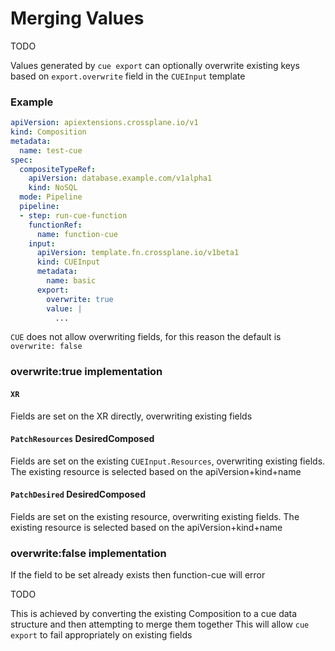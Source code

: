 # Merging Values

TODO

Values generated by `cue export` can optionally overwrite existing keys based on `export.overwrite` field in the `CUEInput` template

### Example

```yaml
apiVersion: apiextensions.crossplane.io/v1
kind: Composition
metadata:
  name: test-cue
spec:
  compositeTypeRef:
    apiVersion: database.example.com/v1alpha1
    kind: NoSQL
  mode: Pipeline
  pipeline:
  - step: run-cue-function
    functionRef:
      name: function-cue
    input:
      apiVersion: template.fn.crossplane.io/v1beta1
      kind: CUEInput
      metadata:
        name: basic
      export:
        overwrite: true
        value: |
          ...
```

`CUE` does not allow overwriting fields, for this reason the default is `overwrite: false`

### overwrite:true implementation

#### `XR`

Fields are set on the XR directly, overwriting existing fields

#### `PatchResources` DesiredComposed

Fields are set on the existing `CUEInput.Resources`, overwriting existing fields.  The existing resource is selected based on the apiVersion+kind+name

#### `PatchDesired` DesiredComposed

Fields are set on the existing resource, overwriting existing fields.  The existing resource is selected based on the apiVersion+kind+name

### overwrite:false implementation

If the field to be set already exists then function-cue will error

TODO

This is achieved by converting the existing Composition to a cue data structure and then attempting to merge them together
This will allow `cue export` to fail appropriately on existing fields